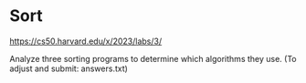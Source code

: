 # Sort

https://cs50.harvard.edu/x/2023/labs/3/

Analyze three sorting programs to determine which algorithms they use. (To adjust and submit: answers.txt)
